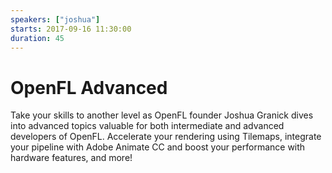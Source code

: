 ```yaml
---
speakers: ["joshua"]
starts: 2017-09-16 11:30:00
duration: 45
---
```


# OpenFL Advanced

Take your skills to another level as OpenFL founder Joshua Granick dives into advanced topics valuable for both intermediate and advanced developers of OpenFL. Accelerate your rendering using Tilemaps, integrate your pipeline with Adobe Animate CC and boost your performance with hardware features, and more!